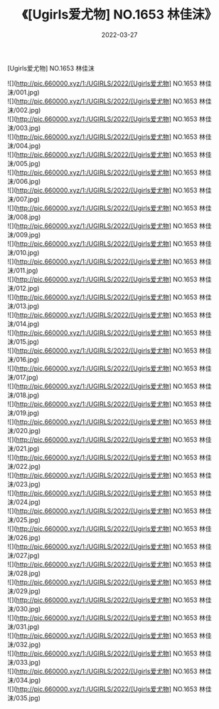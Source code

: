 ﻿---
layout: post
title:  《[Ugirls爱尤物] NO.1653 林佳沫》
date:   2022-03-27
img: http://pic.660000.xyz/1:/UGIRLS/2022/[Ugirls爱尤物] NO.1653 林佳沫/000.jpg
categories: [美女, 清纯, 唯美]
---

[Ugirls爱尤物] NO.1653 林佳沫

 ![](http://pic.660000.xyz/1:/UGIRLS/2022/[Ugirls爱尤物] NO.1653 林佳沫/001.jpg) <br>![](http://pic.660000.xyz/1:/UGIRLS/2022/[Ugirls爱尤物] NO.1653 林佳沫/002.jpg) <br>![](http://pic.660000.xyz/1:/UGIRLS/2022/[Ugirls爱尤物] NO.1653 林佳沫/003.jpg) <br>![](http://pic.660000.xyz/1:/UGIRLS/2022/[Ugirls爱尤物] NO.1653 林佳沫/004.jpg) <br>![](http://pic.660000.xyz/1:/UGIRLS/2022/[Ugirls爱尤物] NO.1653 林佳沫/005.jpg) <br>![](http://pic.660000.xyz/1:/UGIRLS/2022/[Ugirls爱尤物] NO.1653 林佳沫/006.jpg) <br>![](http://pic.660000.xyz/1:/UGIRLS/2022/[Ugirls爱尤物] NO.1653 林佳沫/007.jpg) <br>![](http://pic.660000.xyz/1:/UGIRLS/2022/[Ugirls爱尤物] NO.1653 林佳沫/008.jpg) <br>![](http://pic.660000.xyz/1:/UGIRLS/2022/[Ugirls爱尤物] NO.1653 林佳沫/009.jpg) <br>![](http://pic.660000.xyz/1:/UGIRLS/2022/[Ugirls爱尤物] NO.1653 林佳沫/010.jpg) <br>![](http://pic.660000.xyz/1:/UGIRLS/2022/[Ugirls爱尤物] NO.1653 林佳沫/011.jpg) <br>![](http://pic.660000.xyz/1:/UGIRLS/2022/[Ugirls爱尤物] NO.1653 林佳沫/012.jpg) <br>![](http://pic.660000.xyz/1:/UGIRLS/2022/[Ugirls爱尤物] NO.1653 林佳沫/013.jpg) <br>![](http://pic.660000.xyz/1:/UGIRLS/2022/[Ugirls爱尤物] NO.1653 林佳沫/014.jpg) <br>![](http://pic.660000.xyz/1:/UGIRLS/2022/[Ugirls爱尤物] NO.1653 林佳沫/015.jpg) <br>![](http://pic.660000.xyz/1:/UGIRLS/2022/[Ugirls爱尤物] NO.1653 林佳沫/016.jpg) <br>![](http://pic.660000.xyz/1:/UGIRLS/2022/[Ugirls爱尤物] NO.1653 林佳沫/017.jpg) <br>![](http://pic.660000.xyz/1:/UGIRLS/2022/[Ugirls爱尤物] NO.1653 林佳沫/018.jpg) <br>![](http://pic.660000.xyz/1:/UGIRLS/2022/[Ugirls爱尤物] NO.1653 林佳沫/019.jpg) <br>![](http://pic.660000.xyz/1:/UGIRLS/2022/[Ugirls爱尤物] NO.1653 林佳沫/020.jpg) <br>![](http://pic.660000.xyz/1:/UGIRLS/2022/[Ugirls爱尤物] NO.1653 林佳沫/021.jpg) <br>![](http://pic.660000.xyz/1:/UGIRLS/2022/[Ugirls爱尤物] NO.1653 林佳沫/022.jpg) <br>![](http://pic.660000.xyz/1:/UGIRLS/2022/[Ugirls爱尤物] NO.1653 林佳沫/023.jpg) <br>![](http://pic.660000.xyz/1:/UGIRLS/2022/[Ugirls爱尤物] NO.1653 林佳沫/024.jpg) <br>![](http://pic.660000.xyz/1:/UGIRLS/2022/[Ugirls爱尤物] NO.1653 林佳沫/025.jpg) <br>![](http://pic.660000.xyz/1:/UGIRLS/2022/[Ugirls爱尤物] NO.1653 林佳沫/026.jpg) <br>![](http://pic.660000.xyz/1:/UGIRLS/2022/[Ugirls爱尤物] NO.1653 林佳沫/027.jpg) <br>![](http://pic.660000.xyz/1:/UGIRLS/2022/[Ugirls爱尤物] NO.1653 林佳沫/028.jpg) <br>![](http://pic.660000.xyz/1:/UGIRLS/2022/[Ugirls爱尤物] NO.1653 林佳沫/029.jpg) <br>![](http://pic.660000.xyz/1:/UGIRLS/2022/[Ugirls爱尤物] NO.1653 林佳沫/030.jpg) <br>![](http://pic.660000.xyz/1:/UGIRLS/2022/[Ugirls爱尤物] NO.1653 林佳沫/031.jpg) <br>![](http://pic.660000.xyz/1:/UGIRLS/2022/[Ugirls爱尤物] NO.1653 林佳沫/032.jpg) <br>![](http://pic.660000.xyz/1:/UGIRLS/2022/[Ugirls爱尤物] NO.1653 林佳沫/033.jpg) <br>![](http://pic.660000.xyz/1:/UGIRLS/2022/[Ugirls爱尤物] NO.1653 林佳沫/034.jpg) <br>![](http://pic.660000.xyz/1:/UGIRLS/2022/[Ugirls爱尤物] NO.1653 林佳沫/035.jpg) <br>